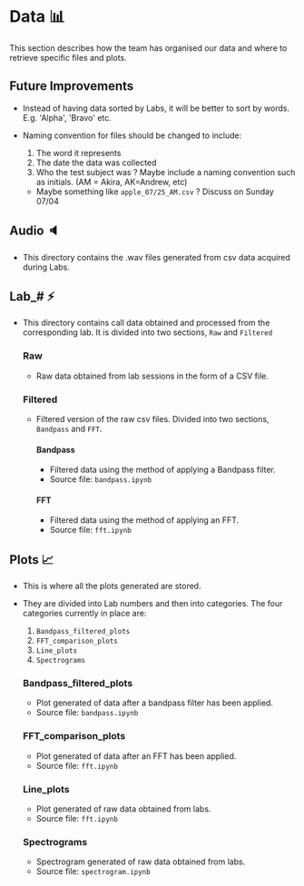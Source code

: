 # Data 📊

This section describes how the team has organised our data and where to retrieve specific files and plots.

## Future Improvements

- Instead of having data sorted by Labs, it will be better to sort by words. E.g. 'Alpha', 'Bravo' etc.
- Naming convention for files should be changed to include:

  1. The word it represents
  2. The date the data was collected
  3. Who the test subject was ? Maybe include a naming convention such as initials. (AM = Akira, AK=Andrew, etc)

  - Maybe something like `apple_07/25_AM.csv` ? Discuss on Sunday 07/04

## Audio 🔈

- This directory contains the .wav files generated from csv data acquired during Labs.

## Lab\_# ⚡

- This directory contains call data obtained and processed from the corresponding lab. It is divided into two sections, `Raw` and `Filtered`

  ### Raw

  - Raw data obtained from lab sessions in the form of a CSV file.

  ### Filtered

  - Filtered version of the raw csv files. Divided into two sections, `Bandpass` and `FFT`.

    #### Bandpass

    - Filtered data using the method of applying a Bandpass filter.
    - Source file: `bandpass.ipynb`

    #### FFT

    - Filtered data using the method of applying an FFT.
    - Source file: `fft.ipynb`

## Plots 📈

- This is where all the plots generated are stored.
- They are divided into Lab numbers and then into categories. The four categories currently in place are:

  1. `Bandpass_filtered_plots`
  2. `FFT_comparison_plots`
  3. `Line_plots`
  4. `Spectrograms`

  ### Bandpass_filtered_plots

  - Plot generated of data after a bandpass filter has been applied.
  - Source file: `bandpass.ipynb`

  ### FFT_comparison_plots

  - Plot generated of data after an FFT has been applied.
  - Source file: `fft.ipynb`

  ### Line_plots

  - Plot generated of raw data obtained from labs.
  - Source file: `fft.ipynb`

  ### Spectrograms

  - Spectrogram generated of raw data obtained from labs.
  - Source file: `spectrogram.ipynb`
